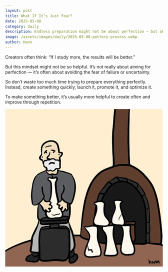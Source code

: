 ```yaml
---
layout: post
title: What If It’s Just Fear?
date: 2025-05-08
category: daily
description: Endless preparation might not be about perfection — but about fear.
image: /assets/images/daily/2025-05-08-pottery-process.webp
author: Hann
---
```


Creators often think: “If I study more, the results will be better.”

But this mindset might not be so helpful. It’s not really about aiming for perfection — it’s often about avoiding the fear of failure or uncertainty.

So don’t waste too much time trying to prepare everything perfectly. Instead, create something quickly, launch it, promote it, and optimize it.

To make something better, it’s usually more helpful to create often and improve through repetition.

![A farmer working in the field](/assets/images/daily/2025-05-08-pottery-process.webp)
